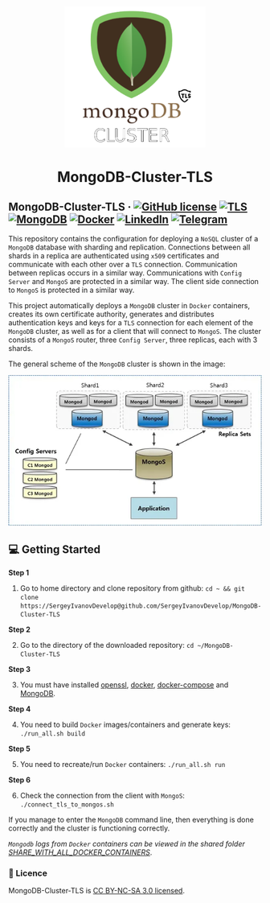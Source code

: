 <p align="center">
  <a href="https://github.com/SergeyIvanovDevelop/MongoDB-Cluster-TLS">
    <img alt="Social-Contract" src="./resources/logo.png" width="280" height="280"/>
  </a>
</p>
<h1 align="center">
  MongoDB-Cluster-TLS
</h1>

## MongoDB-Cluster-TLS &middot; [![GitHub license](https://img.shields.io/badge/license-CC%20BY--NC--SA%203.0-blue)](./LICENSE) [![TLS](https://img.shields.io/badge/security-tls-green)](https://en.wikipedia.org/wiki/Transport_Layer_Security) [![MongoDB](https://img.shields.io/badge/db-MongoDB-red)](https://www.mongodb.com/) [![Docker](https://img.shields.io/badge/container-docker-informational)](https://www.docker.com/) [![LinkedIn](https://img.shields.io/badge/linkedin-Sergey%20Ivanov-blue)](https://www.linkedin.com/in/sergey-ivanov-33413823a/) [![Telegram](https://img.shields.io/badge/telegram-%40SergeyIvanov__dev-blueviolet)](https://t.me/SergeyIvanov_dev) ##

This repository contains the configuration for deploying a `NoSQL` cluster of a `MongoDB` database with sharding and replication. Connections between all shards in a replica are authenticated using `x509` certificates and communicate with each other over a `TLS` connection. Communication between replicas occurs in a similar way. Communications with `Config Server` and `MongoS` are protected in a similar way. The client side connection to `MongoS` is protected in a similar way.

This project automatically deploys a `MongoDB` cluster in `Docker` containers, creates its own certificate authority, generates and distributes authentication keys and keys for a `TLS` connection for each element of the `MongoDB` cluster, as well as for a client that will connect to `MongoS`. The cluster consists of a `MongoS` router, three `Config Server`, three replicas, each with 3 shards.

The general scheme of the `MongoDB` cluster is shown in the image: <br>

<p align="center">
<img src="./resources/scheme.png"/>
</p>

## :computer: Getting Started  ##

**Step 1**

1. Go to home directory and clone repository from github: `cd ~ && git clone https://SergeyIvanovDevelop@github.com/SergeyIvanovDevelop/MongoDB-Cluster-TLS`

**Step 2**<br>

2. Go to the directory of the downloaded repository: `cd ~/MongoDB-Cluster-TLS`

**Step 3**<br>

3. You must have installed [openssl](https://www.openssl.org/), [docker](https://www.docker.com/), [docker-compose](https://docs.docker.com/compose/install/) and [MongoDB](https://www.mongodb.com/). 

**Step 4**<br>

4. You need to build `Docker` images/containers and generate keys: `./run_all.sh build`

**Step 5**<br>

5. You need to recreate/run `Docker` containers: `./run_all.sh run`

**Step 6**<br>

6. Check the connection from the client with `MongoS`: `./connect_tls_to_mongos.sh`

If you manage to enter the `MongoDB` command line, then everything is done correctly and the cluster is functioning correctly.

_`Mongodb` logs from `Docker` containers can be viewed in the shared folder [SHARE_WITH_ALL_DOCKER_CONTAINERS](./SHARE_WITH_ALL_DOCKER_CONTAINERS)_.

### :bookmark_tabs: Licence ###
MongoDB-Cluster-TLS is [CC BY-NC-SA 3.0 licensed](./LICENSE).
